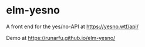 # elm-yesno
A front end for the yes/no-API at https://yesno.wtf/api/

Demo at https://runarfu.github.io/elm-yesno/
